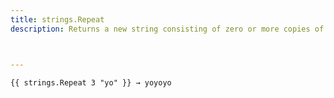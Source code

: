 ```yaml
---
title: strings.Repeat
description: Returns a new string consisting of zero or more copies of another string.



---
```


```go-html-template
{{ strings.Repeat 3 "yo" }} → yoyoyo
```
